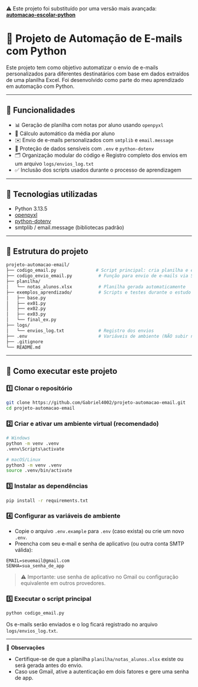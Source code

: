⚠️ Este projeto foi substituído por uma versão mais avançada:  
[**automacao-escolar-python**](https://github.com/Gabriel4002/automacao-escolar-python)  

# 🤖 Projeto de Automação de E-mails com Python

Este projeto tem como objetivo automatizar o envio de e-mails personalizados para diferentes destinatários com base em dados extraídos de uma planilha Excel. Foi desenvolvido como parte do meu aprendizado em automação com Python.

---

## 📌 Funcionalidades

- 📊 Geração de planilha com notas por aluno usando `openpyxl`
- 🧠 Cálculo automático da média por aluno
- ✉️ Envio de e-mails personalizados com `smtplib` e `email.message`
- 🔐 Proteção de dados sensíveis com `.env` e `python-dotenv`
- 🗂️ Organização modular do código e Registro completo dos envios em um arquivo `logs/envios_log.txt`
- ✅ Inclusão dos scripts usados durante o processo de aprendizagem

---

## 🧪 Tecnologias utilizadas

- Python 3.13.5
- [openpyxl](https://openpyxl.readthedocs.io/en/stable/)
- [python-dotenv](https://pypi.org/project/python-dotenv/)
- smtplib / email.message (bibliotecas padrão)

---

## 📁 Estrutura do projeto

```bash
projeto-automacao-email/
├── codigo_email.py               # Script principal: cria planilha e envia e-mails
├── codigo_envio_email.py          # Função para envio de e-mails via SMTP
├── planilha/
│   └── notas_alunos.xlsx          # Planilha gerada automaticamente
├── exemplos_aprendizado/          # Scripts e testes durante o estudo
│   ├── base.py
│   ├── ex01.py
│   ├── ex02.py
│   ├── ex03.py
│   └── final_ex.py
├── logs/
│   └── envios_log.txt             # Registro dos envios
├── .env                           # Variáveis de ambiente (NÃO subir no GitHub)
├── .gitignore
└── README.md
```

---

## 🚀 Como executar este projeto

### 1️⃣ Clonar o repositório
```bash
git clone https://github.com/Gabriel4002/projeto-automacao-email.git
cd projeto-automacao-email
```

### 2️⃣ Criar e ativar um ambiente virtual (recomendado)
```bash
# Windows
python -m venv .venv
.venv\Scripts\activate

# macOS/Linux
python3 -m venv .venv
source .venv/bin/activate
```

### 3️⃣ Instalar as dependências
```bash
pip install -r requirements.txt
```

### 4️⃣ Configurar as variáveis de ambiente
- Copie o arquivo `.env.example` para `.env` (caso exista) ou crie um novo `.env`.
- Preencha com seu e‑mail e senha de aplicativo (ou outra conta SMTP válida):

```env
EMAIL=seuemail@gmail.com
SENHA=sua_senha_de_app
```
> ⚠️ Importante: use senha de aplicativo no Gmail ou configuração equivalente em outros provedores.

### 5️⃣ Executar o script principal
```bash
python codigo_email.py
```

Os e-mails serão enviados e o log ficará registrado no arquivo `logs/envios_log.txt`.

---

📌 **Observações**
- Certifique-se de que a planilha `planilha/notas_alunos.xlsx` existe ou será gerada antes do envio.
- Caso use Gmail, ative a autenticação em dois fatores e gere uma senha de app.


